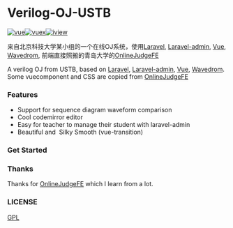 # Verilog-OJ-USTB
[![vue](https://img.shields.io/badge/vue-2.6.10-blue.svg?style=flat-square)](https://github.com/vuejs/vue)[![vuex](https://img.shields.io/badge/vuex-3.1.1-blue.svg?style=flat-square)](https://vuex.vuejs.org/)[![iview](https://img.shields.io/badge/iview-3.5.0-blue.svg?style=flat-square)](https://github.com/iview/iview)


来自北京科技大学某小组的一个在线OJ系统，使用[Laravel](https://github.com/laravel/laravel), [Laravel-admin](https://github.com/z-song/laravel-admin), [Vue](https://github.com/vuejs/vue), [Wavedrom](https://github.com/wavedrom/wavedrom), 前端直接照搬的青岛大学的[OnlineJudgeFE](https://github.com/QingdaoU/OnlineJudgeFE)

A verilog OJ from USTB, based on [Laravel](https://github.com/laravel/laravel), [Laravel-admin](https://github.com/z-song/laravel-admin), [Vue](https://github.com/vuejs/vue), [Wavedrom](https://github.com/wavedrom/wavedrom). Some vuecomponent and CSS are copied from [OnlineJudgeFE](https://github.com/QingdaoU/OnlineJudgeFE) 

### Features

- Support for sequence diagram waveform comparison
- Cool codemirror editor
- Easy for teacher to manage their student with laravel-admin
- Beautiful and  Silky Smooth (vue-transition)

### Get Started



### Thanks

Thanks for [OnlineJudgeFE](https://github.com/QingdaoU/OnlineJudgeFE)  which I learn from a lot.

### LICENSE

[GPL](https://opensource.org/licenses/gpl-license)
